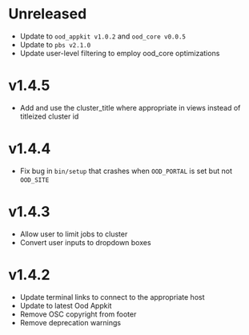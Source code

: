 # Unreleased

* Update to `ood_appkit v1.0.2` and `ood_core v0.0.5`
* Update to `pbs v2.1.0`
* Update user-level filtering to employ ood_core optimizations

# v1.4.5

* Add and use the cluster_title where appropriate in views instead of titleized cluster id

# v1.4.4

* Fix bug in `bin/setup` that crashes when `OOD_PORTAL` is set but not
  `OOD_SITE`
  
# v1.4.3

* Allow user to limit jobs to cluster
* Convert user inputs to dropdown boxes

# v1.4.2

* Update terminal links to connect to the appropriate host
* Update to latest Ood Appkit
* Remove OSC copyright from footer
* Remove deprecation warnings
